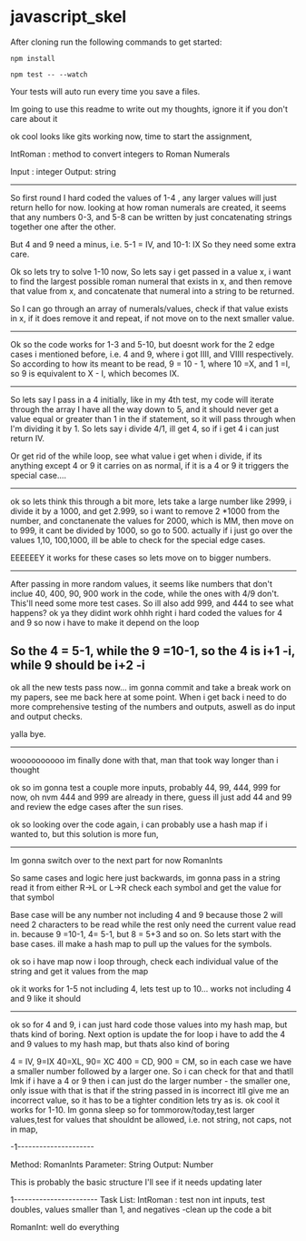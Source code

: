 # javascript_skel

After cloning run the following commands to get started:

`npm install`

`npm test -- --watch`

Your tests will auto run every time you save a files.



Im going to use this readme to write out my thoughts, ignore it if you don't care about it 

ok cool looks like gits working now, time to start the assignment, 

IntRoman :
method to convert integers to Roman Numerals

Input : integer
Output: string

------
So first round I hard coded the values of 1-4 , any larger values will just return hello for now. 
looking at how roman numerals are created, it seems that any numbers 0-3, and 5-8 can be written by just concatenating strings together one after the other.

But 4 and 9 need a minus, i.e. 5-1 = IV, and 10-1: IX
So they need some extra care. 

Ok so lets try to solve 1-10 now, 
So lets say i get passed in a value x, i want to find the largest possible roman numeral that exists in x, and then remove that value from x, and concatenate that numeral into a string to be returned. 

So I can go through an array of numerals/values, check if that value exists in x, if it does remove it and repeat, if not move on to the next smaller value.

-------
Ok so the code works for 1-3 and 5-10, but doesnt work for the 2 edge cases i mentioned before, i.e. 4 and 9, where i got IIII, and VIIII respectively. 
So according to how its meant to be read, 9 = 10 - 1, where 10 =X, and 1 =I, so 9 is equivalent to X - I, which becomes IX. 

-----
So lets say I pass in a 4 initially, like in my 4th test, my code will iterate through the array I have all the way down to 5, and it should never get a value equal or greater than 1 in the if statement, so it will pass through when I'm dividing it by 1. So lets say i divide 4/1, ill get 4, so if i get 4 i can just return IV.

Or get rid of the while loop, see what value i get when i divide, if its anything except 4 or 9 it carries on as normal, if it is a 4 or 9 it triggers the special case....


---- 
ok so lets think this through a bit more, lets take a large number like 2999, i divide it by a 1000, and get 2.999, so i want to remove 2 *1000 from the number, and conctanenate the values for 2000, which is MM, then move on to 999, it cant be divided by 1000, so go to 500. actually if i just go over the values 1,10, 100,1000, ill be able to check for the special edge cases. 

EEEEEEY it works for these cases so lets move on to bigger numbers.

--------

After passing in more random values, it seems like numbers that don't inclue 40, 400, 90, 900 work in the code, while the ones with 4/9 don't. This'll need some more test cases.
So ill also add 999, and 444 to see what happens?
ok ya they didint work
ohhh right i hard coded the values for 4 and 9 so now i have to make it depend on the loop

So the 4 = 5-1, while the 9 =10-1, so the 4 is i+1 -i, while 9 should be i+2 -i
-------
ok all the new tests pass now... im gonna commit and take a break work on my papers, see me back here at some point.
When i get back i need to do more comprehensive testing of the numbers and outputs, aswell as do input and output checks.

yalla bye.

---------------
woooooooooo im finally done with that, man that took way longer than i thought

ok so im gonna test a couple more inputs, probably 44, 99, 444, 999 for now, oh nvm 444 and 999 are already in there, guess ill just add 44 and 99 and review the edge cases after the sun rises. 

ok so looking  over the code again, i can probably use a hash map if i wanted to, but this solution is more fun,

-------------------------------------------
Im gonna switch over to the next part for now RomanInts

So same cases and logic here just backwards, im gonna pass in a string read it from either R->L or L->R check each symbol and get the value for that symbol

Base case will be any number not including 4 and 9 because those 2 will need 2 characters to be read while the rest only need the current value read in. because 9 =10-1, 4= 5-1, but 8 = 5+3 and so on. 
So lets start with the base cases. ill make a hash map to pull up the values for the symbols. 

ok so i have map now i loop through, check each individual value of the string and get it values from the map

ok it works for 1-5 not including 4, lets test up to 10... works not including 4 and 9 like it should

-------------------------------
ok so for 4 and 9, i can just hard code those values into my hash map, but thats kind of boring. 
Next option is update the for loop i have to add the 4 and 9 values to my hash map, but thats also kind of boring

4 = IV, 9=IX
40=XL, 90= XC
400 = CD, 900 = CM, 
so in each case we have a smaller number followed by a larger one. So i can check for that and thatll lmk if i have a 4 or 9 then i can just do the larger number - the smaller one, only issue with that is that if the string passed in is incorrect itll give me an incorrect value, so it has to be a tighter condition lets try as is.
ok cool it works for 1-10. Im gonna sleep  so for tommorow/today,test larger values,test for values that shouldnt be allowed, i.e. not string, not caps, not in map,

-1---------------------



Method: RomanInts
Parameter: String
Output: Number

This is probably the basic structure I'll see if it needs updating later


1-----------------------
Task List:
IntRoman : test non int inputs, test doubles, values smaller than 1, and negatives
            -clean up the code a bit

RomanInt: well do everything
            